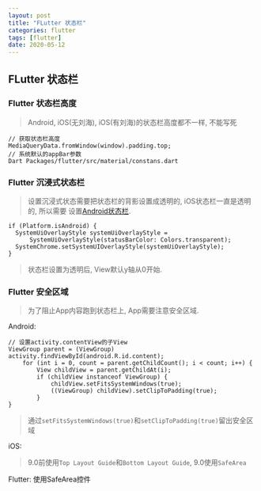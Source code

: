 ```yaml
---
layout: post
title: "FLutter 状态栏"
categories: flutter
tags: [flutter]
date: 2020-05-12
---
```


## FLutter 状态栏

### Flutter 状态栏高度

> Android, iOS(无刘海), iOS(有刘海)的状态栏高度都不一样, 不能写死

    // 获取状态栏高度
    MediaQueryData.fromWindow(window).padding.top;
    // 系统默认的appBar参数
    Dart Packages/flutter/src/material/constans.dart

### Flutter 沉浸式状态栏

> 设置沉浸式状态需要把状态栏的背影设置成透明的, iOS状态栏一直是透明的, 所以需要
> 设置[Android状态栏](https://www.jianshu.com/p/fc5854895a10).

    if (Platform.isAndroid) {
      SystemUiOverlayStyle systemUiOverlayStyle =
          SystemUiOverlayStyle(statusBarColor: Colors.transparent);
      SystemChrome.setSystemUIOverlayStyle(systemUiOverlayStyle);
    }

> 状态栏设置为透明后, View默认y轴从0开始. 

### Flutter 安全区域

> 为了阻止App内容跑到状态栏上, App需要注意安全区域.

Android:

    // 设置activity.contentView的子View
    ViewGroup parent = (ViewGroup) activity.findViewById(android.R.id.content);
        for (int i = 0, count = parent.getChildCount(); i < count; i++) {
            View childView = parent.getChildAt(i);
            if (childView instanceof ViewGroup) {
                childView.setFitsSystemWindows(true);
                ((ViewGroup) childView).setClipToPadding(true);
            }
    }

> 通过`setFitsSystemWindows(true)`和`setClipToPadding(true)`留出安全区域

iOS:
> 9.0前使用`Top Layout Guide`和`Bottom Layout Guide`, 9.0使用`SafeArea`

Flutter: 使用SafeArea控件

